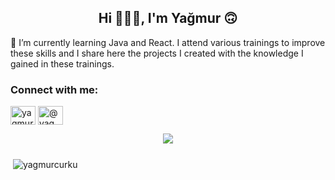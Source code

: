 <h2 align="center">Hi 🙋🏽‍♀️, I'm Yağmur 🙃</h2>



💫 I’m currently learning Java and React. I attend various trainings to improve these skills and I share here the projects I created with the knowledge I gained in these trainings.

###


###


<h3 align="left">Connect with me:</h3>
<p align="left">
<a href="https://linkedin.com/in/yagmurcurku" target="blank"><img align="center" src="https://raw.githubusercontent.com/rahuldkjain/github-profile-readme-generator/master/src/images/icons/Social/linked-in-alt.svg" alt="yagmurcurku" height="30" width="40" /></a>
<a href="https://medium.com/@yagmurcurku" target="blank"><img align="center" src="https://raw.githubusercontent.com/rahuldkjain/github-profile-readme-generator/master/src/images/icons/Social/medium.svg" alt="@yagmurcurku" height="30" width="40" /></a>



<div align="center">
  <img src="https://profile-counter.glitch.me/yagmurcurku/count.svg?"  />
</div>




<h3 align="left"></h3>

###




<p>&nbsp;<img align="center" src="https://github-readme-stats.vercel.app/api?username=yagmurcurku&show_icons=true&locale=en" alt="yagmurcurku" /></p>


<br clear="both">

###
